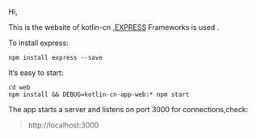 Hi, 

This is the website of kotlin-cn ,[EXPRESS](http://expressjs.com/) Frameworks is used . 

To install express:

```shell
npm install express --save
```

It‘s easy to start:

``` shell
cd web
npm install && DEBUG=kotlin-cn-app-web:* npm start
```

The app starts a server and listens on port 3000 for connections,check:

> http://localhost:3000

